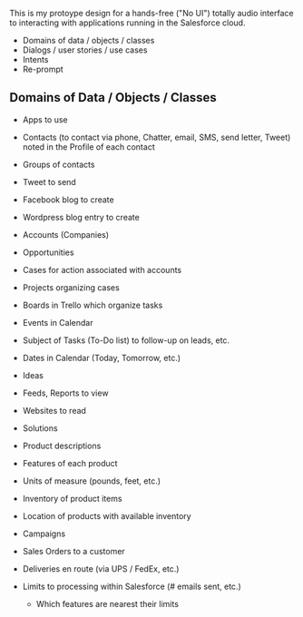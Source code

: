 This is my protoype design for a hands-free ("No UI") totally audio interface 
to interacting with applications running in the Salesforce cloud.

* Domains of data / objects / classes
* Dialogs / user stories / use cases
* Intents
* Re-prompt

## <a name="Domains"> Domains of Data / Objects / Classes</a>

* Apps to use
* Contacts (to contact via phone, Chatter, email, SMS, send letter, Tweet) noted in the Profile of each contact
* Groups of contacts

* Tweet to send
* Facebook blog to create
* Wordpress blog entry to create

* Accounts (Companies)
* Opportunities
* Cases for action associated with accounts
* Projects organizing cases
* Boards in Trello which organize tasks
* Events in Calendar
* Subject of Tasks (To-Do list) to follow-up on leads, etc.
* Dates in Calendar (Today, Tomorrow, etc.)
* Ideas

* Feeds, Reports to view
* Websites to read

* Solutions
* Product descriptions
* Features of each product 
* Units of measure (pounds, feet, etc.)
* Inventory of product items
* Location of products with available inventory

* Campaigns
* Sales Orders to a customer
* Deliveries en route (via UPS / FedEx, etc.)

* Limits to processing within Salesforce (# emails sent, etc.)

  * Which features are nearest their limits
